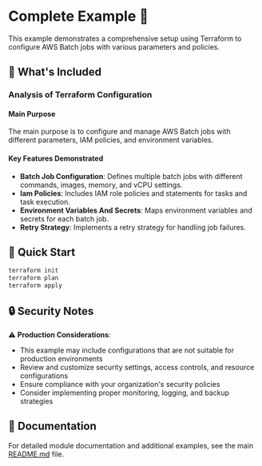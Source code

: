 # Complete Example 🚀

This example demonstrates a comprehensive setup using Terraform to configure AWS Batch jobs with various parameters and policies.

## 🔧 What's Included

### Analysis of Terraform Configuration

#### Main Purpose
The main purpose is to configure and manage AWS Batch jobs with different parameters, IAM policies, and environment variables.

#### Key Features Demonstrated
- **Batch Job Configuration**: Defines multiple batch jobs with different commands, images, memory, and vCPU settings.
- **Iam Policies**: Includes IAM role policies and statements for tasks and task execution.
- **Environment Variables And Secrets**: Maps environment variables and secrets for each batch job.
- **Retry Strategy**: Implements a retry strategy for handling job failures.

## 🚀 Quick Start

```bash
terraform init
terraform plan
terraform apply
```

## 🔒 Security Notes

⚠️ **Production Considerations**: 
- This example may include configurations that are not suitable for production environments
- Review and customize security settings, access controls, and resource configurations
- Ensure compliance with your organization's security policies
- Consider implementing proper monitoring, logging, and backup strategies

## 📖 Documentation

For detailed module documentation and additional examples, see the main [README.md](../../README.md) file. 